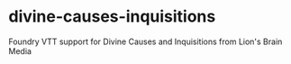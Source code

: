 # divine-causes-inquisitions
Foundry VTT support for Divine Causes and Inquisitions from Lion's Brain Media
